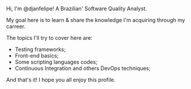 Hi, I'm @djanfelipe! A Brazilian' Software Quality Analyst.

My goal here is to learn & share the knowledge I'm acquiring through my carreer.

The topics I'll try to cover here are:
- Testing frameworks;
- Front-end basics;
- Some scripting languages codes;
- Continuous Integration and others DevOps techniques; 

And that's it! I hope you all enjoy this profile.
